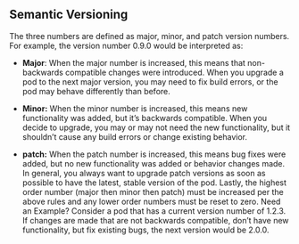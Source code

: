 ## Semantic Versioning
The three numbers are defined as major, minor, and patch version numbers. For example, the version number 0.9.0 would be interpreted as:

- **Major**: When the major number is increased, this means that non-backwards compatible changes were introduced. When you upgrade a pod to the next major version, you may need to fix build errors, or the pod may behave differently than before.

- **Minor:** When the minor number is increased, this means new functionality was added, but it’s backwards compatible. When you decide to upgrade, you may or may not need the new functionality, but it shouldn’t cause any build errors or change existing behavior.

- **patch:** When the patch number is increased, this means bug fixes were added, but no new functionality was added or behavior changes made. In general, you always want to upgrade patch versions as soon as possible to have the latest, stable version of the pod.
Lastly, the highest order number (major then minor then patch) must be increased per the above rules and any lower order numbers must be reset to zero.
Need an Example?
Consider a pod that has a current version number of 1.2.3.
If changes are made that are not backwards compatible, don’t have new functionality, but fix existing bugs, the next version would be 2.0.0.